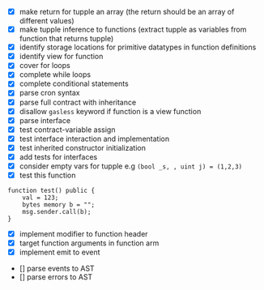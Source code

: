 - [x] make return for tupple an array (the return should be an array of different values)
- [x] make tupple inference to functions (extract tupple as variables from function that returns tupple)
- [x] identify storage locations for primitive datatypes in function definitions
- [x] identify view for function
- [x] cover for loops
- [x] complete while loops
- [x] complete conditional statements
- [x] parse cron syntax
- [x] parse full contract with inheritance
- [x] disallow `gasless` keyword if function is a view function
- [x] parse interface
- [x] test contract-variable assign
- [x] test interface interaction and implementation
- [x] test inherited constructor initialization
- [x] add tests for interfaces
- [x] consider empty vars for tupple e.g `(bool _s, , uint j) = (1,2,3)`
- [x] test this function

```
function test() public {
    val = 123;
    bytes memory b = "";
    msg.sender.call(b);
}
```

- [x] implement modifier to function header
- [x] target function arguments in function arm
- [x] implement emit to event
- [] parse events to AST
- [] parse errors to AST
